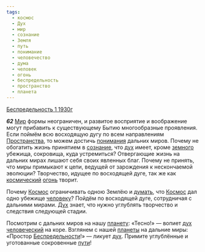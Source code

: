 ```yaml
---
tags:
  - космос
  - Дух
  - мир
  - сознание
  - Земля
  - путь
  - понимание
  - человечество
  - дума
  - человек
  - огонь
  - беспредельность
  - пространство
  - планета
---
```


[Беспредельность 1 1930г](/agni/1930)

___62___
[Мир](/tag/#[мир](/tag/#мир)) формы неограничен, и развитое восприятие и воображение могут прибавить к существующему Бытию многообразные проявления. Если поймём всю восходящую дугу по всем направлениям [Пространства](/tag/#пространство), то можем достичь [понимания](/tag/#понимание) дальних миров. Почему не обогатить жизнь принятием в [сознание](/tag/#сознание), что [дух](/tag/#[Дух](/tag/#Дух)) имеет, кроме [земного](/tag/#Земля) убежища, сокровища, куда устремиться? Отвергающие жизнь на дальних мирах лишают себя своих явленных благ. Почему не принять, что миры примыкают к цепи, ведущей от зарождения к нескончаемой эволюции? Творчество, идущее по восходящей дуге, так же как [космический](/tag/#космос) [огонь](/tag/#огонь) творит.   

Почему [Космос](/tag/#космос) ограничивать одною Землёю и [думать](/tag/#дума), что [Космос](/tag/#космос) дал одно убежище [человеку](/tag/#человек)? Пойдём по восходящей дуге, сотрудничая с дальними мирами. [Дух](/tag/#Дух) знает, что нужно углублять творчество и следствия следующей стадии.   

Посмотрим с дальних миров на нашу [планету](/tag/#планета): «Тесно!» — вопиет [дух](/tag/#[Дух](/tag/#Дух)) [человеческий](/tag/#человечество) на коре. Взглянем с нашей [планеты](/tag/#планета) на дальние миры: «Простор [Беспредельности](/tag/#беспредельность)!» — ликует [дух](/tag/#[Дух](/tag/#Дух)). Примите углублённые и уготованные сокровенные [пути](/tag/#путь)!